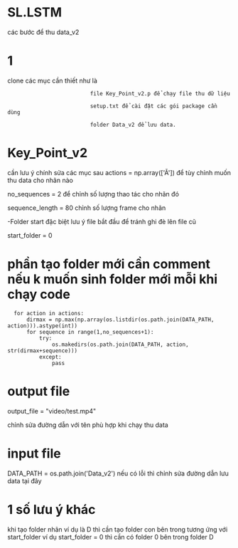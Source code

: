 # SL.LSTM

các bước để thu data_v2

# 1
clone các mục cần thiết như là 

                              file Key_Point_v2.p để chạy file thu dữ liệu 

                              setup.txt để cài đặt các gói package cần dùng 
                              
                              folder Data_v2 để lưu data.
                              
# Key_Point_v2
cần lưu ý chính sửa các mục sau actions = np.array(['Ă']) để tùy chỉnh muốn thu data cho nhãn nào

no_sequences = 2   để chỉnh số lượng thao tác cho nhãn đó

sequence_length = 80  chỉnh số lượng frame cho nhãn

 -Folder start đặc biệt lưu ý file bắt đầu để tránh ghi đè lên file cũ

start_folder = 0

# phần tạo folder mới cần comment nếu k muốn sinh folder mới mỗi khi chạy code

      for action in actions:
          dirmax = np.max(np.array(os.listdir(os.path.join(DATA_PATH, action))).astype(int))
          for sequence in range(1,no_sequences+1):
              try:
                  os.makedirs(os.path.join(DATA_PATH, action, str(dirmax+sequence)))
              except:
                  pass

# output file
output_file = "video/test.mp4"

chỉnh sửa đường dẫn với tên phù hợp khi chạy thu data
# input file
DATA_PATH = os.path.join('Data_v2')
 nếu có lỗi thì chỉnh sửa đường dẫn lưu data tại đây
 
# 1 số lưu ý khác
khi tạo folder nhãn ví dụ là D thì cần tạo folder con bên trong tương ứng với start_folder 
ví dụ start_folder = 0 thì cần có folder 0 bên trong folder D
